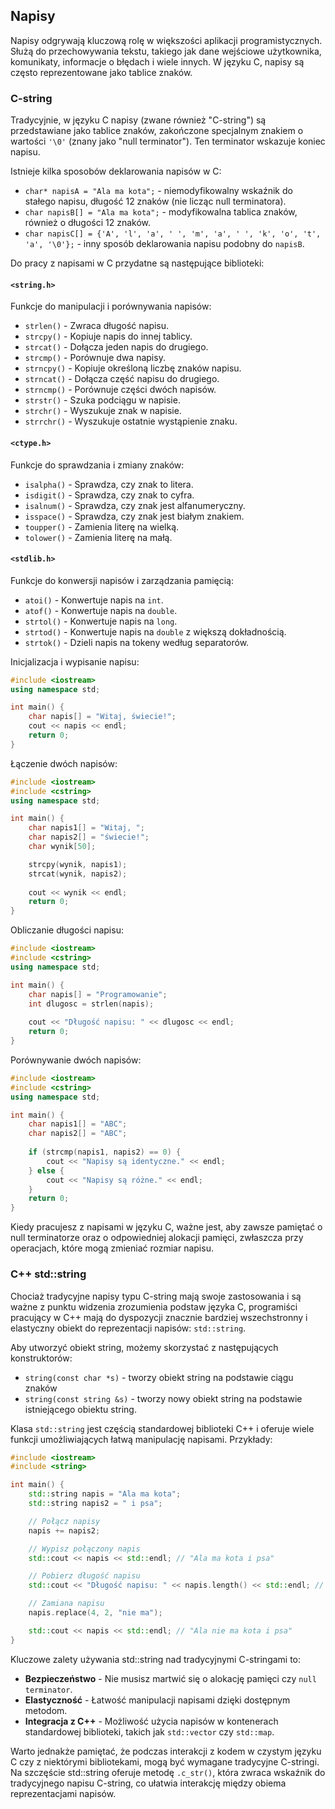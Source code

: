 ## Napisy

Napisy odgrywają kluczową rolę w większości aplikacji programistycznych. Służą do przechowywania tekstu, takiego jak dane wejściowe użytkownika, komunikaty, informacje o błędach i wiele innych. W języku C, napisy są często reprezentowane jako tablice znaków.

### C-string

Tradycyjnie, w języku C napisy (zwane również "C-string") są przedstawiane jako tablice znaków, zakończone specjalnym znakiem o wartości `'\0'` (znany jako "null terminator"). Ten terminator wskazuje koniec napisu.

Istnieje kilka sposobów deklarowania napisów w C:

* `char* napisA = "Ala ma kota";` - niemodyfikowalny wskaźnik do stałego napisu, długość 12 znaków (nie licząc null terminatora).
* `char napisB[] = "Ala ma kota";` - modyfikowalna tablica znaków, również o długości 12 znaków.
* `char napisC[] = {'A', 'l', 'a', ' ', 'm', 'a', ' ', 'k', 'o', 't', 'a', '\0'};` - inny sposób deklarowania napisu podobny do `napisB`.

Do pracy z napisami w C przydatne są następujące biblioteki:

#### `<string.h>`
Funkcje do manipulacji i porównywania napisów:

- `strlen()` - Zwraca długość napisu.
- `strcpy()` - Kopiuje napis do innej tablicy.
- `strcat()` - Dołącza jeden napis do drugiego.
- `strcmp()` - Porównuje dwa napisy.
- `strncpy()` - Kopiuje określoną liczbę znaków napisu.
- `strncat()` - Dołącza część napisu do drugiego.
- `strncmp()` - Porównuje części dwóch napisów.
- `strstr()` - Szuka podciągu w napisie.
- `strchr()` - Wyszukuje znak w napisie.
- `strrchr()` - Wyszukuje ostatnie wystąpienie znaku.

#### `<ctype.h>`
Funkcje do sprawdzania i zmiany znaków:

- `isalpha()` - Sprawdza, czy znak to litera.
- `isdigit()` - Sprawdza, czy znak to cyfra.
- `isalnum()` - Sprawdza, czy znak jest alfanumeryczny.
- `isspace()` - Sprawdza, czy znak jest białym znakiem.
- `toupper()` - Zamienia literę na wielką.
- `tolower()` - Zamienia literę na małą.

#### `<stdlib.h>`
Funkcje do konwersji napisów i zarządzania pamięcią:

- `atoi()` - Konwertuje napis na `int`.
- `atof()` - Konwertuje napis na `double`.
- `strtol()` - Konwertuje napis na `long`.
- `strtod()` - Konwertuje napis na `double` z większą dokładnością.
- `strtok()` - Dzieli napis na tokeny według separatorów.

Inicjalizacja i wypisanie napisu:

```cpp
#include <iostream>
using namespace std;

int main() {
    char napis[] = "Witaj, świecie!";
    cout << napis << endl;
    return 0;
}
```

Łączenie dwóch napisów:

```cpp
#include <iostream>
#include <cstring>
using namespace std;

int main() {
    char napis1[] = "Witaj, ";
    char napis2[] = "świecie!";
    char wynik[50];

    strcpy(wynik, napis1);
    strcat(wynik, napis2);
    
    cout << wynik << endl;
    return 0;
}
```

Obliczanie długości napisu:

```cpp
#include <iostream>
#include <cstring>
using namespace std;

int main() {
    char napis[] = "Programowanie";
    int dlugosc = strlen(napis);
    
    cout << "Długość napisu: " << dlugosc << endl;
    return 0;
}
```

Porównywanie dwóch napisów:

```cpp
#include <iostream>
#include <cstring>
using namespace std;

int main() {
    char napis1[] = "ABC";
    char napis2[] = "ABC";
    
    if (strcmp(napis1, napis2) == 0) {
        cout << "Napisy są identyczne." << endl;
    } else {
        cout << "Napisy są różne." << endl;
    }
    return 0;
}
```

Kiedy pracujesz z napisami w języku C, ważne jest, aby zawsze pamiętać o null terminatorze oraz o odpowiedniej alokacji pamięci, zwłaszcza przy operacjach, które mogą zmieniać rozmiar napisu.

### C++ std::string

Chociaż tradycyjne napisy typu C-string mają swoje zastosowania i są ważne z punktu widzenia zrozumienia podstaw języka C, programiści pracujący w C++ mają do dyspozycji znacznie bardziej wszechstronny i elastyczny obiekt do reprezentacji napisów: `std::string`.

Aby utworzyć obiekt string, możemy skorzystać z następujących konstruktorów:

* `string(const char *s)` - tworzy obiekt string na podstawie ciągu znaków
* `string(const string &s)` - tworzy nowy obiekt string na podstawie istniejącego obiektu string.

Klasa `std::string` jest częścią standardowej biblioteki C++ i oferuje wiele funkcji umożliwiających łatwą manipulację napisami. Przykłady:

```cpp
#include <iostream>
#include <string>

int main() {
    std::string napis = "Ala ma kota";
    std::string napis2 = " i psa";

    // Połącz napisy
    napis += napis2;

    // Wypisz połączony napis
    std::cout << napis << std::endl; // "Ala ma kota i psa"

    // Pobierz długość napisu
    std::cout << "Długość napisu: " << napis.length() << std::endl; // 17

    // Zamiana napisu
    napis.replace(4, 2, "nie ma");

    std::cout << napis << std::endl; // "Ala nie ma kota i psa"
}
```

Kluczowe zalety używania std::string nad tradycyjnymi C-stringami to:

- **Bezpieczeństwo** - Nie musisz martwić się o alokację pamięci czy `null terminator`.
- **Elastyczność** - Łatwość manipulacji napisami dzięki dostępnym metodom.
- **Integracja z C++** - Możliwość użycia napisów w kontenerach standardowej biblioteki, takich jak `std::vector` czy `std::map`.

Warto jednakże pamiętać, że podczas interakcji z kodem w czystym języku C czy z niektórymi bibliotekami, mogą być wymagane tradycyjne C-stringi. Na szczęście std::string oferuje metodę `.c_str()`, która zwraca wskaźnik do tradycyjnego napisu C-string, co ułatwia interakcję między obiema reprezentacjami napisów.
